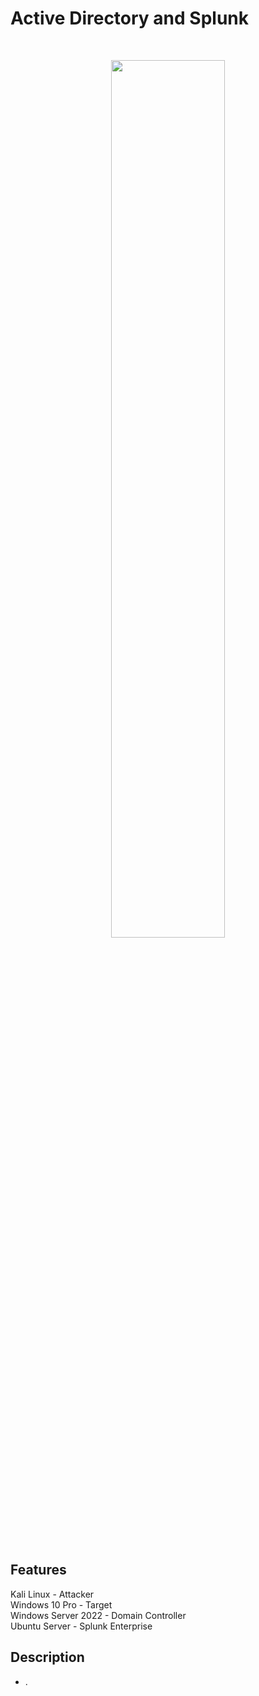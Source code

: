 <h1>Active Directory and Splunk</h1>
<br/>
<p align="center">
<img src="https://i.imgur.com/2jITFf3.png" height="60%" width="60%"/> <br/> <br/> <br/>
</p>



<h2>Features</h2>
Kali Linux - Attacker <br/>
Windows 10 Pro - Target <br/>
Windows Server 2022 - Domain Controller <br/>
Ubuntu Server - Splunk Enterprise <br/>

<h2>Description</h2>

- .<br/><br/>


<!--
<p align="center">
How It Works Step by Step <br/> <br/>
Clicking Generate Key: <br/>
Creates a key pair for encryption and decryption. The keys must be generated first prior to any encryption and decryption operations. <br/><br/>
1. User types a message into the text box. <br/><br/>
Main UI <br/>
<img src="https://i.imgur.com/TBAjI2l.png" height="50%" width="50%"/> <br/> <br/> <br/>
2. Clicking Encrypt: <br/> <br/>
The program encrypts the message using the public key and displays it in a new window. <br/> <br/>
Encrypted Window <br/>
<img src="https://i.imgur.com/F3n5MhF.png" height="50%" width="50%"/> <br/> 
NOTE - Ecrypted output must be copied and pasted back into the Main UI for decrypting.<br/> <br/> <br/>
3. Clicking Decrypt: <br/><br/>
The program reads the encrypted message and decrypts it using the private key and the decrypted message is displayed. <br/><br/>
<img src="https://i.imgur.com/iraVXRo.png" height="50%" width="50%"/> <br/> <br/> <br/>
Clicking Generate Key: <br/>
Creates a key pair for encryption and decryption. The keys must be generated first prior to any encryption and decryption operations.<br/>
</p>

<h2>Languages and Utilities Used</h2>

- Python
- [Scapy](https://scapy.net/)
- Wireshark


<h2>Environments Used </h2>

- <b>Windows 10</b> 
- <b>Kali Linux</b> 
<!--
<h2>Program walk-through:</h2>

<p align="center">
Launch the utility: <br/>
<img src="https://i.imgur.com/62TgaWL.png" height="80%" width="80%" alt="Disk Sanitization Steps"/>
<br />
<br />
Select the disk:  <br/>
<img src="https://i.imgur.com/tcTyMUE.png" height="80%" width="80%" alt="Disk Sanitization Steps"/>
<br />
<br />
Enter the number of passes: <br/>
<img src="https://i.imgur.com/nCIbXbg.png" height="80%" width="80%" alt="Disk Sanitization Steps"/>
<br />
<br />
Confirm your selection:  <br/>
<img src="https://i.imgur.com/cdFHBiU.png" height="80%" width="80%" alt="Disk Sanitization Steps"/>
<br />
<br />
Wait for process to complete (may take some time):  <br/>
<img src="https://i.imgur.com/JL945Ga.png" height="80%" width="80%" alt="Disk Sanitization Steps"/>
<br />
<br />
Sanitization complete:  <br/>
<img src="https://i.imgur.com/K71yaM2.png" height="80%" width="80%" alt="Disk Sanitization Steps"/>
<br />
<br />
Observe the wiped disk:  <br/>
<img src="https://i.imgur.com/AeZkvFQ.png" height="80%" width="80%" alt="Disk Sanitization Steps"/>
</p>


 ```diff
- text in red
+ text in green
! text in orange
# text in gray
@@ text in purple (and bold)@@
```
--!>
